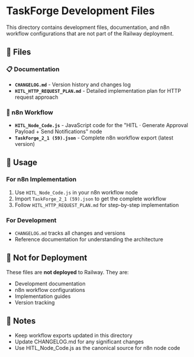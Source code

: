 # TaskForge Development Files

This directory contains development files, documentation, and n8n workflow configurations that are not part of the Railway deployment.

## 📁 Files

### 📋 Documentation
- **`CHANGELOG.md`** - Version history and changes log
- **`HITL_HTTP_REQUEST_PLAN.md`** - Detailed implementation plan for HTTP request approach

### 🔧 n8n Workflow
- **`HITL_Node_Code.js`** - JavaScript code for the "HITL · Generate Approval Payload + Send Notifications" node
- **`TaskForge_2_1 (59).json`** - Complete n8n workflow export (latest version)

## 🔄 Usage

### For n8n Implementation
1. Use `HITL_Node_Code.js` in your n8n workflow node
2. Import `TaskForge_2_1 (59).json` to get the complete workflow
3. Follow `HITL_HTTP_REQUEST_PLAN.md` for step-by-step implementation

### For Development
- `CHANGELOG.md` tracks all changes and versions
- Reference documentation for understanding the architecture

## 🚫 Not for Deployment

These files are **not deployed** to Railway. They are:
- Development documentation
- n8n workflow configurations  
- Implementation guides
- Version tracking

## 📝 Notes

- Keep workflow exports updated in this directory
- Update CHANGELOG.md for any significant changes
- Use HITL_Node_Code.js as the canonical source for n8n node code 